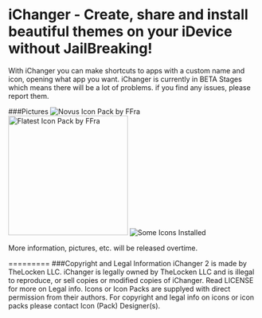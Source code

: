 iChanger - Create, share and install beautiful themes on your iDevice without JailBreaking!
=========
With iChanger you can make shortcuts to apps with a custom name and icon, opening what app you want.
iChanger is currently in BETA Stages which means there will be a lot of problems. if you find any issues, please report them.

###Pictures
<img src="http://www.lockenfiles.tk/git/novus10demo2.png" alt="Novus Icon Pack by FFra" width=""> <img src="http://www.lockenfiles.tk/git/flatestdemo3.png" alt="Flatest Icon Pack by FFra" width="240"> <img src="http://www.lockenfiles.tk/git/Demo1.png" alt="Some Icons Installed" width="">

<!-- /*
// Changer featured a full documented API to use by PRO users where you can make your own fully hosted app.
*/ -->
More information, pictures, etc. will be released overtime.
 
=========
###Copyright and Legal Information
iChanger 2 is made by TheLocken LLC.
iChanger is legally owned by TheLocken LLC and is illegal to reproduce, or sell copies or modified copies of iChanger. Read LICENSE for more on Legal info.
Icons or Icon Packs are supplyed with direct permission from their authors. For copyright and legal info on icons or icon packs please contact Icon (Pack) Designer(s).
